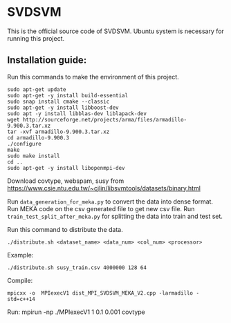 # SVDSVM

This is the official source code of SVDSVM. Ubuntu system is necessary for running this project.

## Installation guide: 

Run this commands to make the environment of this project.

    sudo apt-get update
    sudo apt-get -y install build-essential
    sudo snap install cmake --classic
    sudo apt-get -y install libboost-dev
    sudo apt -y install libblas-dev liblapack-dev
    wget http://sourceforge.net/projects/arma/files/armadillo-9.900.3.tar.xz
    tar -xvf armadillo-9.900.3.tar.xz
    cd armadillo-9.900.3
    ./configure
    make
    sudo make install
    cd ..
    sudo apt-get -y install libopenmpi-dev

Download covtype, webspam, susy from https://www.csie.ntu.edu.tw/~cjlin/libsvmtools/datasets/binary.html

Run `data_generation_for_meka.py` to convert the data into dense format. Run MEKA code on the csv generated file to get 
new csv file. Run `train_test_split_after_meka.py` for splitting the data into train and test set. 

Run this command to distribute the data.

    ./distribute.sh <dataset_name> <data_num> <col_num> <processor>
Example:

    ./distribute.sh susy_train.csv 4000000 128 64

Compile:

    mpicxx -o  MPIexecV1 dist_MPI_SVDSVM_MEKA_V2.cpp -larmadillo -std=c++14

Run:
    mpirun -np <processor> ./MPIexecV1 1 0.1 0.001 covtype
